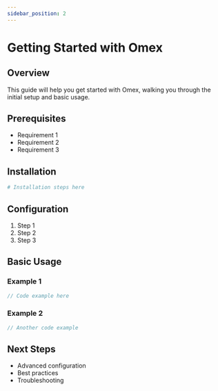 ```yaml
---
sidebar_position: 2
---
```


# Getting Started with Omex

## Overview
This guide will help you get started with Omex, walking you through the initial setup and basic usage.

## Prerequisites
- Requirement 1
- Requirement 2
- Requirement 3

## Installation

```bash
# Installation steps here
```

## Configuration

1. Step 1
2. Step 2
3. Step 3

## Basic Usage

### Example 1
```typescript
// Code example here
```

### Example 2
```typescript
// Another code example
```

## Next Steps
- Advanced configuration
- Best practices
- Troubleshooting